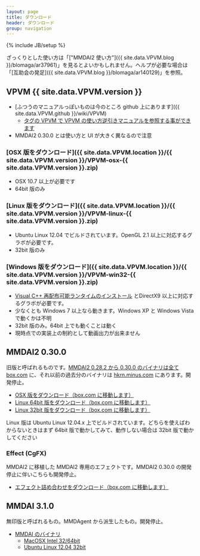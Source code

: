 ```yaml
---
layout: page
title: ダウンロード
header: ダウンロード
group: navigation
---
```

{% include JB/setup %}

ざっくりとした使い方は「["MMDAI2 使い方"]({{ site.data.VPVM.blog }}/blomaga/ar37961)」を見るとよいかもしれません。ヘルプが必要な場合は「[互助会の発足]({{ site.data.VPVM.blog }}/blomaga/ar140129)」を参照。

VPVM {{ site.data.VPVM.version }}
-------------

 - [ふつうのマニュアルっぽいものは今のところ github 上にあります]({{ site.data.VPVM.github }}/wiki/VPVM)
   - [タグの VPVM で VPVM の使い方逆引きマニュアルを参照する事ができます](tags.html)
 - MMDAI2 0.30.0 とは使い方と UI が大きく異なるので注意

### [OSX 版をダウンロード]({{ site.data.VPVM.location }}/{{ site.data.VPVM.version }}/VPVM-osx-{{ site.data.VPVM.version }}.zip)

 - OSX 10\.7 以上が必要です
 - 64bit 版のみ

### [Linux 版をダウンロード]({{ site.data.VPVM.location }}/{{ site.data.VPVM.version }}/VPVM-linux-{{ site.data.VPVM.version }}.zip)

 - Ubuntu Linux 12.04 でビルドされています。OpenGL 2.1 以上に対応するグラボが必要です。
 - 32bit 版のみ

### [Windows 版をダウンロード]({{ site.data.VPVM.location }}/{{ site.data.VPVM.version }}/VPVM-win32-{{ site.data.VPVM.version }}.zip)

 - [Visual C++ 再配布可能ランタイムのインストール](http://www.microsoft.com/ja-jp/download/details.aspx?id=30679) とDirectX9 以上に対応するグラボが必要です。
 - 少なくとも Windows 7 以上なら動きます。Windows XP と Windows Vista で動くかは不明
 - 32bit 版のみ。64bit 上でも動くことは動く
 - 現時点での実装上の制約として動画出力が出来ません

MMDAI2 0.30.0
-------------

旧版と呼ばれるものです。[MMDAI2 0.28.2 から 0.30.0 のバイナリは全て box.com](https://www.box.com/s/pgg34l2lhau3r0xm12u8) に、それ以前の過去分のバイナリは [hkrn.minus.com](http://hkrn.minus.com) にあります。開発停止。

 -  [OSX 版をダウンロード（box.com に移動します）](https://app.box.com/s/qnpigraeiq234ym5f2jz)
 -  [Linux 64bit 版をダウンロード（box.com に移動します）](https://app.box.com/s/bp3jcdnvb8j7cdvgrdzv)
 -  [Linux 32bit 版をダウンロード（box.com に移動します）](https://app.box.com/s/996wg5yred14n21g4tz4)

Linux 版は Ubuntu Linux 12.04.x 上でビルドされています。どちらを使えばわからないときはまず 64bit 版で動かしてみて、動作しない場合は 32bit 版で動かしてください

### Effect (CgFX)

MMDAI2 に移植した MMDAI2 専用のエフェクトです。MMDAI2 0.30.0 の開発停止に伴いこちらも開発停止。

 - [エフェクト詰め合わせをダウンロード（box.com に移動します）](https://app.box.com/s/76wzzvhxt1fwli3km8hd)

MMDAI 3.1.0
-----------

無印版と呼ばれるもの。MMDAgent から派生したもの。開発停止。

 - [MMDAI のバイナリ](https://app.box.com/s/a5w05gvvt884o4jwed6s)
   - [MacOSX Intel 32/64bit](https://app.box.com/s/26kyn33kv5uzynkt3p2v)
   - [Ubuntu Linux 12.04 32bit](https://app.box.com/s/26z2zb2qccynyzj91k3y)

